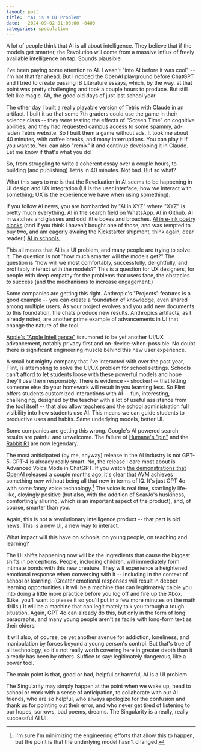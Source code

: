 ```yaml
---
layout: post
title:  "AI is a UI Problem"
date:   2024-09-02 01:00:00 -0400
categories: speculation
---
```

A lot of people think that AI is all about intelligence. They believe that if the models get smarter, the Revolution will come from a massive influx of freely available intelligence on tap. Sounds plausible.

I've been paying some attention to AI. I wasn't "into AI before it was cool" -- I'm not that far ahead. But I noticed the OpenAI playground before ChatGPT and I tried to create passing IB Literature essays, which, by the way, at that point was pretty challenging and took a couple hours to produce. But still felt like magic. Ah, the good old days of just last school year.

The other day I built [a really playable version of Tetris](https://claude.site/artifacts/487b2ffe-a821-4e7a-b51b-c7d724c36337) with Claude in an artifact. I built it so that some 7th graders could use the game in their science class -- they were testing the effects of "Screen Time" on cognitive abilities, and they had requested campus access to some spammy, ad-laden Tetris website. So I built them a game without ads. It took me about 40 minutes, with coffee breaks, and many interruptions. You can play it if you want to. You can also "remix" it and continue developing it in Claude. Let me know if that's what you do!

So, from struggling to write a coherent essay over a couple hours, to building (and publishing) Tetris in 40 minutes. Not bad. But so what?

What this says to me is that the Revoluation in AI seems to be happening in UI design and UX integration (UI is the user interface, how we interact with something; UX is the experience we have when using something).

If you follow AI news, you are bombarded by "AI in XYZ" where "XYZ" is pretty much everything. AI in the search field on WhatsApp. AI in Github. AI in watches and glasses and odd little boxes and broaches. [AI in e-ink poetry clocks](https://www.kickstarter.com/projects/genmon/poem-1-the-ai-poetry-clock/rewards) (and if you think I haven't bought one of those, and was tempted to buy two, and am eagerly awaing the Kickstarter shipment, think again, dear reader.) [AI in schools.](https://www.flintk12.com)

This all means that AI is a UI problem, and many people are trying to solve it. The question is not "how much smarter will the models get?" The question is "how will we most comfortably, successfully, delightfully, and profitably interact with the models?" This is a question for UX designers, for people with deep empathy for the problems that users face, the obstacles to success (and the mechanisms to increase engagement.)

Some companies are getting this right. Anthropic's "Projects" features is a good example -- you can create a foundation of knowledge, even shared among multiple users. As your project evolves and you add new documents to this foundation, the chats produce new results. Anthropics artifacts, as I already noted, are another prime example of advancements in UI that change the nature of the tool.

[Apple's "Apple Intelligence"](https://www.apple.com/in/apple-intelligence/) is rumored to be yet another UI/UX advancement, notably privacy first and on-device-when-possible. No doubt there is significant engineering muscle behind this new user experience.

A small but mighty company that I've interacted with over the past year, Flint, is attempting to solve the UI/UX problem for school settings. Schools can't afford to let students loose with these powerful models and hope they'll use them responsibly. There is evidence -- shocker! -- that letting someone else do your homework will result in you learning less. So Flint offers students customized interactions with AI -- fun, interesting, challenging, designed by the teacher with a lot of useful assistance from the tool itself -- that also allow teachers and the school administration full visibility into how students use AI. This means we can guide students to productive uses and habits. Same underlying models, better UI.

Some companies are getting this wrong. Google's AI powered search results are painful and unwelcome. The failure of [Humane's "pin"](https://humane.com/) and the [Rabbit R1](https://www.rabbit.tech/) are now legendary.

The most aniticipated (by me, anyway) release in the AI industry is not GPT-5. GPT-4 is already really smart. No, the release I care most about is Advanced Voice Mode in ChatGPT. If you watch [the demonstrations that OpenAI released](https://www.youtube.com/watch?v=1uM8jhcqDP0) a couple months ago, it's clear that AVM achieves something *new* without being all that new in terms of IQ. It's just GPT 4o with some fancy voice technology.[^1] The voice is real time, startlingly life-like, cloyingly positive (but also, with the addition of ScarJo's huskiness, comfortingly alluring, which is an important aspect of the product), and, of course, smarter than you.

[^1]: I'm sure I'm minimizing the engineering efforts that allow this to happen, but the point is that the underlying model hasn't changed.

Again, this is not a revolutionary intelligence product -- that part is old news. This is a new UI, a new way to interact.

What impact will this have on schools, on young people, on teaching and learning?

The UI shifts happening now will be the ingredients that cause the biggest shifts in perceptions. People, including children, will immediately form intimate bonds with this new creature. They will experience a heightened emotional response when conversing with it -- including in the context of school or learning. (Greater emotional responses will result in deeper learning opportunities.) It will be a machine that can legitimately cajole you into doing a little more practice before you log off and fire up the Xbox. (Like, you'll want to please it so you'll put in a few more minutes on the math drills.) It will be a machine that can legitimately talk you through a tough situation. Again, GPT 4o can already do this, but only in the form of long paragraphs, and many young people aren't as facile with long-form text as their elders.

It will also, of course, be yet another avenue for addiction, loneliness, and manipulation by forces beyond a young person's control. But that's true of all technology, so it's not really worth covering here in greater depth than it already has been by others. Suffice to say: legitimately dangerous, like a power tool.

The main point is that, good or bad, helpful or harmful, AI is a UI problem.

The Singularity may simply happen at the point when we wake up, head to school or work with a sense of anticipation, to collaborate with our AI friends, who are so helpful, who always apologize for the confusion and thank us for pointing out their error, and who never get tired of listening to our hopes, sorrows, bad poems, dreams. The Singularity is a really, really successful AI UI.
